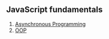 ## JavaScript fundamentals

1. [Asynchronous Programming](./asynchronous_programming)
2. [OOP](./oop)